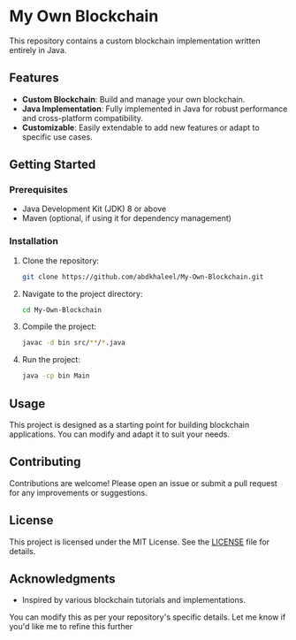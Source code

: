 
# My Own Blockchain

This repository contains a custom blockchain implementation written entirely in Java.

## Features

- **Custom Blockchain**: Build and manage your own blockchain.
- **Java Implementation**: Fully implemented in Java for robust performance and cross-platform compatibility.
- **Customizable**: Easily extendable to add new features or adapt to specific use cases.

## Getting Started

### Prerequisites

- Java Development Kit (JDK) 8 or above
- Maven (optional, if using it for dependency management)

### Installation

1. Clone the repository:
   ```bash
   git clone https://github.com/abdkhaleel/My-Own-Blockchain.git
   ```
2. Navigate to the project directory:
   ```bash
   cd My-Own-Blockchain
   ```
3. Compile the project:
   ```bash
   javac -d bin src/**/*.java
   ```
4. Run the project:
   ```bash
   java -cp bin Main
   ```

## Usage

This project is designed as a starting point for building blockchain applications. You can modify and adapt it to suit your needs.

## Contributing

Contributions are welcome! Please open an issue or submit a pull request for any improvements or suggestions.

## License

This project is licensed under the MIT License. See the [LICENSE](LICENSE) file for details.

## Acknowledgments

- Inspired by various blockchain tutorials and implementations.


You can modify this as per your repository's specific details. Let me know if you'd like me to refine this further
